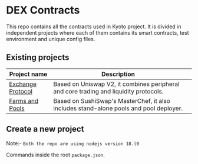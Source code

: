 # DEX Contracts

This repo contains all the contracts used in Kyoto project. It is divided in independent projects where each of them contains its smart contracts, test environment and unique config files.

## Existing projects

| Project name                                                          | Description                                                                                                                | |
| --------------------------------------------------------------------- | -------------------------------------------------------------------------------------------------------------------------- | ------------------------ |
| [Exchange Protocol](https://gitlab.com/anil.p6/kyoto-smart-contracts/-/tree/main/exchange-protocol)                     | Based on Uniswap V2, it combines peripheral and core trading and liquidity protocols. ||
| [Farms and Pools](https://gitlab.com/anil.p6/kyoto-smart-contracts/-/tree/main/farm-pool)                             | Based on SushiSwap's MasterChef, it also includes stand-alone pools and pool deployer.                                     | |

## Create a new project

Note:- `Both the repo are using nodejs version 18.l0` <br/>

Commands inside the root `package.json`.
